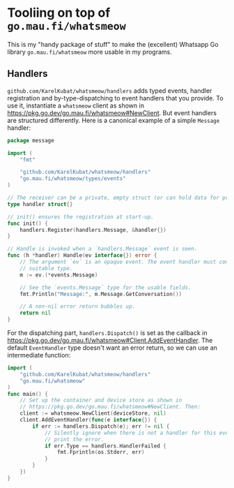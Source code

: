 # Tooliing on top of `go.mau.fi/whatsmeow`

This is my "handy package of stuff" to make the (excellent) Whatsapp Go library `go.mau.fi/whatsmeow` more usable in my programs.

## Handlers

`github.com/KarelKubat/whatsmeow/handlers` adds typed events, handler registration and by-type-dispatching to event handlers that you provide. To use it, instantiate a `whatsmeow` client as shown in https://pkg.go.dev/go.mau.fi/whatsmeow#NewClient. But event handlers are structured differently. Here is a canonical example of a simple `Message` handler:

```go
package message

import (
    "fmt"

    "github.com/KarelKubat/whatsmeow/handlers"
    "go.mau.fi/whatsmeow/types/events"
)

// The receiver can be a private, empty struct (or can hold data for processing a message).
type handler struct{}

// init() ensures the registration at start-up.
func init() {
    handlers.Register(handlers.Message, &handler{})
}

// Handle is invoked when a `handlers.Message` event is seen.
func (h *handler) Handle(ev interface{}) error {
    // The argument `ev` is an opaque event. The event handler must convert it to a
    // suitable type.
    m := ev.(*events.Message)

    // See the `events.Message` type for the usable fields.
    fmt.Println("Message:", m.Message.GetConversation())

    // A non-nil error return bubbles up.
    return nil
}
```

For the dispatching part, `handlers.Dispatch()` is set as the callback in https://pkg.go.dev/go.mau.fi/whatsmeow#Client.AddEventHandler. The default `EventHandler` type doesn't want an error return, so we can use an intermediate function:

```go
import (
    "github.com/KarelKubat/whatsmeow/handlers"
    "go.mau.fi/whatsmeow"
)
func main() {
    // Set up the container and device store as shown in
    // https://pkg.go.dev/go.mau.fi/whatsmeow#NewClient. Then:
    client := whatsmeow.NewClient(deviceStore, nil)
    client.AddEventHandler(func(e interface{}) {
        if err := handlers.Dispatch(e); err != nil {
            // Silently ignore when there is not a handler for this event. Else,
            // print the error.
            if err.Type == handlers.HandlerFailed {
                fmt.Fprintln(os.Stderr, err)
            }
        }
    })
}
```
